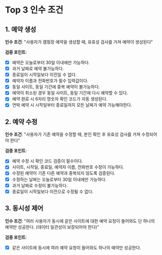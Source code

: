 # Top 3 인수 조건

## 1. 예약 생성
**인수 조건**: "사용자가 캠핑장 예약을 생성할 때, 유효성 검사를 거쳐 예약이 생성된다"

**검증 포인트**:
- [x] 예약은 오늘로부터 30일 이내에만 가능하다.
- [x] 과거 날짜로 예약 불가능하다.
- [x] 종료일이 시작일보다 이전일 수 없다.
- [x] 예약자 이름과 전화번호가 필수 입력값이다.
- [x] 동일 사이트, 동일 기간에 중복 예약이 불가능하다.
- [x] 예약이 취소된 경우 동일 사이트, 동일 기간에 다시 예약할 수 있다.
- [x] 예약 완료 시 6자리 영숫자 확인 코드가 자동 생성된다.
- [x] 연박 예약 시 시작일부터 종료일까지 모든 날짜가 예약 가능해야한다.

## 2. 예약 수정
**인수 조건**: "사용자가 기존 예약을 수정할 때, 본인 확인 후 유효성 검사를 거쳐 수정되어야 한다"

**검증 포인트**:
- [x] 예약 수정 시 확인 코드 검증이 필수이다.
- [x] 사이트, 시작일, 종료일, 예약자 이름, 전화번호 수정이 가능하다.
- [x] 수정된 예약이 기존 다른 예약과 중복되지 않도록 검증된다.
- [x] 수정하는 날짜는 오늘로부터 30일 이내에만 가능하다.
- [x] 과거 날짜로 수정이 불가능하다.
- [x] 종료일이 시작일보다 이전으로 수정될 수 없다.

## 3. 동시성 제어
**인수 조건**: "여러 사용자가 동시에 같은 사이트에 대한 예약 요청이 들어와도 단 하나의 예약만 성공한다. (데이터 일관성이 보장되어야 한다)"

**검증 포인트**:
- [x] 같은 사이트에 동시에 여러 예약 요청이 들어와도 하나의 예약만 성공한다.
